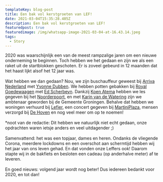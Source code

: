 ```yaml
---
templateKey: blog-post
title: Een bak vol kerstgroeten van LEF!
date: 2021-03-04T15:35:28.405Z
description: Een bak vol kerstgroeten van LEF!
featuredpost: true
featuredimage: /img/whatsapp-image-2021-03-04-at-16.43.14.jpeg
tags:
  - Story
---
```

2020 was waarschijnlijk een van de meest rampzalige jaren om een nieuwe onderneming te beginnen. Toch hebben we het gedaan en zijn we als een raket uit de startblokken geschoten. Er is zoveel gebeurd in 12 maanden dat het haast lijkt alsof het 12 jaar was.\
\
Wat hebben we dan gedaan? Nou, we zijn buschauffeur geweest bij [Arriva Nederland](https://www.linkedin.com/company/arriva-nederland/) met [Yvonne Dubben](https://www.linkedin.com/in/ACoAAAMCTbEBvBN70KzRUfEaD1Ovwb4s6pLUXsQ). We hebben potten gebakken bij [Royal Goedewaagen](https://www.linkedin.com/company/royal-goedewaagen/) met [Ed Scherbeyn](https://www.linkedin.com/in/ACoAAA5t-R8BLsr5VC_CKHuc9-cCt2IzFlcv0x0). Dankzij [Koen Atema](https://www.linkedin.com/in/ACoAAADTWaQBWkHpQwCqfejmWlSMyruMR5wdBLQ) hebben we les gegeven bij het [Noorderpoort](https://www.linkedin.com/company/noorderpoort/), en met [Karin van de Watering](https://www.linkedin.com/in/ACoAAAUSIQQBZAW23LQsMkvwzfCs-eLU2f4AA2M) zijn we ambtenaar geworden bij de Gemeente Groningen. Behalve dat hebben we woningen verhuurd bij [Lefier](https://www.linkedin.com/company/lefier/), een concert gegeven bij [MartiniPlaza](https://www.linkedin.com/company/martiniplaza-bv/), mensen verzorgd bij [De Hoven](https://www.linkedin.com/company/dehoven/) en nog veel meer om op te noemen!\
\
*noot van de redactie: Dit hebben we natuurlijk niet echt gedaan, onze opdrachten waren ietsje anders en veel uitdagender ;)\
\
Samenvattend: het was een topjaar, dames en heren. Ondanks de vliegende Corona, meerdere lockdowns en een overschot aan schermtijd hebben wij het jaar van ons leven gehad. En dat vonden onze Leffers ook! Daarom stapte wij in de bakfiets en besloten een cadeau (op anderhalve meter) af te leveren.\
\
En goed nieuws: volgend jaar wordt nog beter! Dus iedereen bedankt voor 2020, en tot dan!